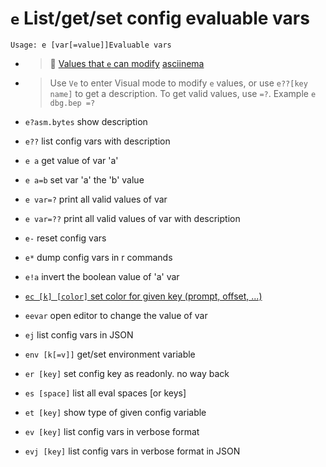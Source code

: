<!-- TITLE: e -->

#  `e` List/get/set config evaluable vars


```
Usage: e [var[=value]]Evaluable vars
```


- > 🚀 [Values that `e` can modify](/options/e/Values-that-e-can-modify) [asciinema](https://asciinema.org/a/AEden7PwhG0w3gcgvhB5qnEg7) 

- > Use `Ve` to enter Visual mode to modify `e` values, or use `e??[key name]` to get a description. To get valid values, use `=?`. Example `e dbg.bep =?`

- `e?asm.bytes` show description
- `e??` list config vars with description
- `e a` get value of var 'a'
- `e a=b` set var 'a' the 'b' value
- `e var=?` print all valid values of var
- `e var=??` print all valid values of var with description
- `e-` reset config vars
- `e*` dump config vars in r commands
- `e!a` invert the boolean value of 'a' var

- [ `ec [k] [color]` set color for given key (prompt, offset, ...)](/options/e/ec)

- `eevar` open editor to change the value of var
- `ej` list config vars in JSON
- `env [k[=v]]` get/set environment variable
- `er [key]` set config key as readonly. no way back
- `es [space]` list all eval spaces [or keys]
- `et [key]` show type of given config variable
- `ev [key]` list config vars in verbose format
- `evj [key]` list config vars in verbose format in JSON

<p hidden>e!a eevar ej env er es et ev evj</p>
